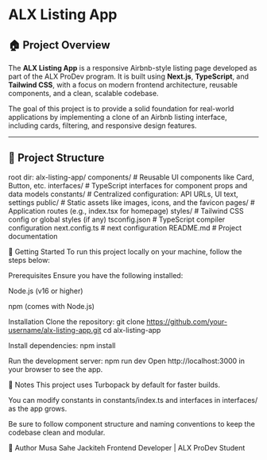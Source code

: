 # ALX Listing App

## 🏠 Project Overview

The **ALX Listing App** is a responsive Airbnb-style listing page developed as part of the ALX ProDev program. It is built using **Next.js**, **TypeScript**, and **Tailwind CSS**, with a focus on modern frontend architecture, reusable components, and a clean, scalable codebase.

The goal of this project is to provide a solid foundation for real-world applications by implementing a clone of an Airbnb listing interface, including cards, filtering, and responsive design features.

---

## 🧩 Project Structure

root dir: alx-listing-app/
components/       # Reusable UI components like Card, Button, etc.
interfaces/       # TypeScript interfaces for component props and data models
constants/        # Centralized configuration: API URLs, UI text, settings
public/           # Static assets like images, icons, and the favicon
pages/            # Application routes (e.g., index.tsx for homepage)
styles/           # Tailwind CSS config or global styles (if any)
tsconfig.json     # TypeScript compiler configuration
next.config.ts    # next configuration
README.md         # Project documentation

🚀 Getting Started
To run this project locally on your machine, follow the steps below:

Prerequisites
Ensure you have the following installed:

Node.js (v16 or higher)

npm (comes with Node.js)

Installation
Clone the repository:
git clone https://github.com/your-username/alx-listing-app.git
cd alx-listing-app

Install dependencies:
npm install

Run the development server:
npm run dev
Open http://localhost:3000 in your browser to see the app.

📁 Notes
This project uses Turbopack by default for faster builds.

You can modify constants in constants/index.ts and interfaces in interfaces/ as the app grows.

Be sure to follow component structure and naming conventions to keep the codebase clean and modular.

📌 Author
Musa Sahe Jackiteh
Frontend Developer | ALX ProDev Student


<!-- This is a [Next.js](https://nextjs.org) project bootstrapped with [`create-next-app`](https://nextjs.org/docs/pages/api-reference/create-next-app).

## Getting Started

First, run the development server:

```bash
npm run dev
# or
yarn dev
# or
pnpm dev
# or
bun dev
```

Open [http://localhost:3000](http://localhost:3000) with your browser to see the result.

You can start editing the page by modifying `pages/index.tsx`. The page auto-updates as you edit the file.

[API routes](https://nextjs.org/docs/pages/building-your-application/routing/api-routes) can be accessed on [http://localhost:3000/api/hello](http://localhost:3000/api/hello). This endpoint can be edited in `pages/api/hello.ts`.

The `pages/api` directory is mapped to `/api/*`. Files in this directory are treated as [API routes](https://nextjs.org/docs/pages/building-your-application/routing/api-routes) instead of React pages.

This project uses [`next/font`](https://nextjs.org/docs/pages/building-your-application/optimizing/fonts) to automatically optimize and load [Geist](https://vercel.com/font), a new font family for Vercel.

## Learn More

To learn more about Next.js, take a look at the following resources:

- [Next.js Documentation](https://nextjs.org/docs) - learn about Next.js features and API.
- [Learn Next.js](https://nextjs.org/learn-pages-router) - an interactive Next.js tutorial.

You can check out [the Next.js GitHub repository](https://github.com/vercel/next.js) - your feedback and contributions are welcome!

## Deploy on Vercel

The easiest way to deploy your Next.js app is to use the [Vercel Platform](https://vercel.com/new?utm_medium=default-template&filter=next.js&utm_source=create-next-app&utm_campaign=create-next-app-readme) from the creators of Next.js.

Check out our [Next.js deployment documentation](https://nextjs.org/docs/pages/building-your-application/deploying) for more details. -->
